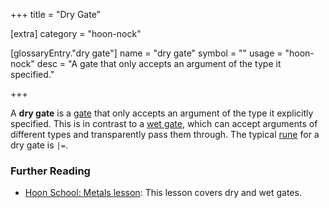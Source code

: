 +++
title = "Dry Gate"

[extra]
category = "hoon-nock"

[glossaryEntry."dry gate"]
name = "dry gate"
symbol = ""
usage = "hoon-nock"
desc = "A gate that only accepts an argument of the type it specified."

+++

A **dry gate** is a [gate](/reference/glossary/gate) that only accepts an
argument of the type it explicitly specified. This is in contrast to a [wet
gate](/reference/glossary/wet-gate), which can accept arguments of different
types and transparently pass them through. The typical
[rune](/reference/glossary/rune) for a dry gate is `|=`.

### Further Reading

- [Hoon School: Metals lesson](/guides/core/hoon-school/R-metals): This lesson covers
  dry and wet gates.
